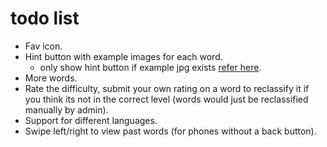 # todo list
- Fav icon.
- Hint button with example images for each word.
  - only show hint button if example jpg exists [refer here](http://stackoverflow.com/questions/3915634/checking-if-a-url-is-broken-in-javascript).
- More words.
- Rate the difficulty, submit your own rating on a word to reclassify it if you think its not in the correct level (words would just be reclassified manually by admin).
- Support for different languages.
- Swipe left/right to view past words (for phones without a back button).

